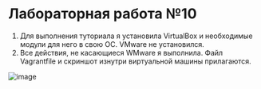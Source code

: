 # Лабораторная работа №10

  1) Для выполнения туториала я установила VirtualBox и необходимые модули для него в свою ОС. VMware не установился.
  2) Все действия, не касающиеся WMware я выполнила. Файл Vagrantfile и скриншот изнутри виртуальной машины прилагаются.

![image](https://user-images.githubusercontent.com/74867190/121725317-ca022780-caf1-11eb-9e2d-2389513e0ec7.png)
